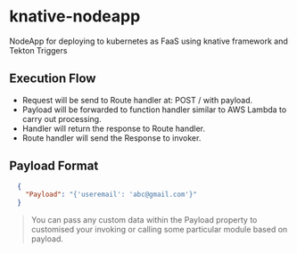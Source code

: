 # knative-nodeapp
NodeApp for deploying to kubernetes as FaaS using knative framework and Tekton Triggers

## Execution Flow
 - Request will be send to Route handler at: POST / with payload.
 - Payload will be forwarded to function handler similar to AWS Lambda to carry out processing.
 - Handler will return the response to Route handler.
 - Route handler will send the Response to invoker.

## Payload Format
``` json
  {
    "Payload": "{'useremail': 'abc@gmail.com'}"
  }
```

> You can pass any custom data within the Payload property to customised your invoking or calling some particular module based on payload.
